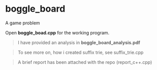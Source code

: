 # boggle_board
A game problem 

Open <b>boggle_boad.cpp</b> for the working program.

>I have provided an analysis in <b>boggle_board_analysis.pdf</b>

>To see more on, how i created suffix trie, see suffix_trie.cpp

>A brief report has been attached with the repo (report_c++.cpp)

